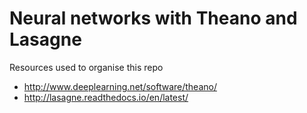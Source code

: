 # Neural networks with Theano and Lasagne

Resources used to organise this repo

- http://www.deeplearning.net/software/theano/
- http://lasagne.readthedocs.io/en/latest/
